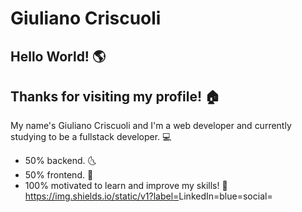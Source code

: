 
# Giuliano Criscuoli

## Hello World! :earth_americas:

## Thanks for visiting my profile! :house:

 My name's Giuliano Criscuoli and I'm a web developer 
 and currently studying to be a fullstack developer. :computer:
 
 * 50% backend. :last_quarter_moon_with_face:
 * 50% frontend. :first_quarter_moon_with_face:
 * 100%  motivated to learn and improve my skills! :full_moon_with_face:
https://img.shields.io/static/v1?label=<LABEL>LinkedIn=<MESSAGE>blue=<COLOR>social=<STYLE>file:///C:/Users/Giuliano/Downloads/linkedin.svg=<LOGO>
